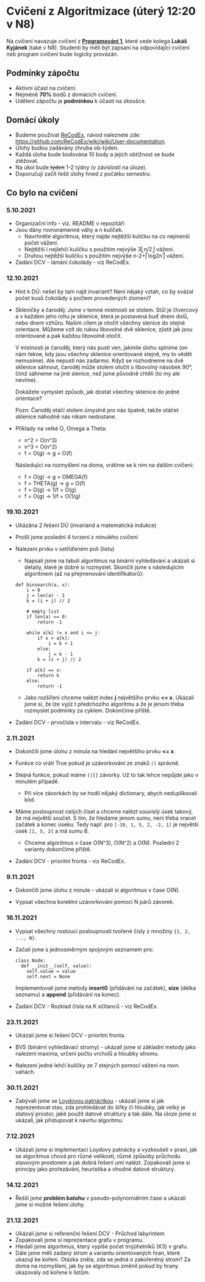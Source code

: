 # Cvičení z Algoritmizace (úterý 12:20 v N8)

Na cvičení navazuje cvičení z **[Programování 1](https://lukyjanek.github.io/teaching/21-22/NPRG030.html)**, které vede kolega **Lukáš Kyjánek** (také v N8).
Studenti by měli být zapsaní na odpovídající cvičení neb program cvičení bude logicky provázán.

## Podmínky zápočtu

- Aktivní účast na cvičení.
- Nejméně **70%** bodů z domácích cvičení.
- Udělení zápočtu je **podmínkou** k účasti na zkoušce.

## Domácí úkoly

- Budeme používat [ReCodEx](https://recodex.mff.cuni.cz/), návod naleznete zde: https://github.com/ReCodEx/wiki/wiki/User-documentation.
- Úlohy budou zadávány zhruba ob-týden.
- Každá úloha bude bodována 10 body a jejich obtížnost se bude ztěžovat.
- Na úkol bude <strike>týden</strike> 1-2 týdny (v závislosti na úloze).
- Doporučuji začít řešit úlohy hned z počátku semestru.

## Co bylo na cvičení

### 5.10.2021

* Organizační info - viz. README v repozitáři
* Jsou dány rovnoramenné váhy a n kuliček.
  * Navrhněte algoritmus, který najde nejtěžší kuličku na co nejmenší počet vážení.
  * Nejtěžší i nejlehčí kuličku s použitím nejvýše 3⎣n/2⎦ vážení.
  * Druhou nejtěžší kuličku s použitím nejvýše n-2+⎡log2n⎤ vážení.
* Zadání DCV - lámání čokolády - viz ReCodEx.

### 12.10.2021

* Hint k DÚ: nešel by tam najít invariant? Není nějaký vztah,
  co by svázal počet kusů čokolády s počtem provedených zlomení?

* Skleničky a čaroděj:
  Jsme v temné místnosti se stolem. Stůl je čtvercový a v každém jeho rohu je sklenice, která je postavená buď dnem dolů, nebo dnem vzhůru.
  Naším cílem je otočit všechny slenice do stejné orientace. Můžeme vzít do rukou libovolné dvě sklenice, zjistit jak jsou orientované a pak každou libovolně otočit.

  V místnosti je čaroděj, který nás pustí ven, jakmile úlohu splníme (on nám řekne, kdy jsou všechny sklenice orientované stejně, my to vědět nemusíme).
  Ale nepustí nás zadarmo. Když se rozhodneme na dvě sklenice sáhnout, čaroděj může stolem otočit o libovolný násobek 90°,
  čímž sáhneme na jiné slenice, než jsme původně chtěli (to my ale nevíme).

  Dokážete vymyslet způsob, jak dostat všechny sklenice do jedné orientace?

  Pozn: Čaroděj otáčí stolem úmyslně pro nás špatně, takže otáčet sklenice náhodně nás nikam nedostane.

* Příklady na velké O, Omega a Theta:

  * n^2 = O(n^3)
  * n^3 = O(n^2)
  * f = O(g)  ->  g = O(f)

  Následující na rozmyšlení na doma, vrátíme se k nim na dalším cvičení:

  * f = O(g)  ->  g = OMEGA(f)
  * f = THETA(g)  ->  g = O(f)
  * f = O(g)  ->  1/f = O(g)
  * f = O(g)  ->  1/f = O(1/g)

### 19.10.2021

* Ukázána 2 řešení DÚ (invariand a matematická indukce)
* Prošli jsme poslední 4 tvrzení z minulého cvičení

* Nalezení prvku v setříďeném poli (listu)
  - Napsali jsme na tabuli algoritmus na binární vyhledávání a ukázali si detaily, které
    je dobré si rozmyslet.
    Skončili jsme s následujícím algoritmem (až na přejmenování identifikátorů):

  ```python3
  def binsearch(a, x):
      i = 0
      j = len(a) - 1
      k = (i + j) // 2

      # empty list
      if len(a) == 0:
          return -1

      while a[k] != x and i <= j:
          if x > a[k]:
              i = k + 1
          else:
              j = k - 1
          k = (i + j) // 2

      if a[k] == x:
          return k
      else:
          return -1
  ```

  - Jako rozšíření chceme nalézt index **j** největšího prvku **<= x**.
    Ukázali jsme si, že lze vyjíz t předchozího algoritmu a že je jenom třeba
    rozmyslet podmínky za cyklem. Dokončíme příště.

* Zadání DCV - prvočísla v intervalu - viz ReCodEx.

### 2.11.2021

* Dokončili jsme úlohu z minula na hledání největšího prvku **<= x**.

* Funkce co vrátí True pokud je uzávorkování ze znaků `()` správně.
* Stejná funkce, pokud máme `()[]` závorky. Už to tak lehce nepůjde jako v minulém případě.
  - Při více závorkách by se hodil nějaký dictionary, abych neduplikovali kód.

* Máme posloupnost celých čísel a chceme nalézt souvislý úsek takový, že má největší součet.
  S tím, že hledáme jenom sumu, není třeba vracet začátek a konec úseku.
  Tedy např. pro `[-10, 1, 5, 2, -2, 1]` je největší úsek `[1, 5, 2]` a má sumu 8.

  - Chceme algoritmus v čase O(N^3), O(N^2) a O(N). Poslední 2 varianty dokončíme příště.

* Zadání DCV - prioritní fronta - viz ReCodEx.

### 9.11.2021

* Dokončili jsme úlohu z minule - ukázali si algoritmus v čase O(N).

* Vypsat všechna korektní uzávorkování pomocí N párů závorek.

### 16.11.2021

* Vypsat všechny rostoucí posloupnosti tvořené čísly z množiny `{1, 2, ..., N}`.

* Začali jsme s jednosměrným spojovým seznamem pro:

  ```
  class Node:
    def __init__(self, value):
      self.value = value
      self.next = None
  ```

  Implementovali jsme metody **insert0** (přidávání na začátek), **size** (délka seznamu)
  a **append** (přidávání na konec).

* Zadání DCV - Rozklad čísla na K sčítanců - viz ReCodEx.

### 23.11.2021

* Ukázali jsme si řešení DCV - prioritní fronta.

* BVS (binární vyhledávací stromy) - ukázali jsme si základní metody jako nalezení
  maxima, určení počtu vrcholů a hloubky stromu.

* Nalezení jedné lehčí kuličky ze 7 stejných pomocí vážení na rovn. vahách.

### 30.11.2021

* Zabývali jsme se [Loydovou patnáctkou](https://en.wikipedia.org/wiki/15_puzzle) - ukázali jsme si
  jak reprezentovat stav, zda prohledávat do šířky či hloubky, jak velký je statový prostor, jaké použít
  datové struktury a tak dále. Na úloze jsme si ukázali, jak přistupovat k návrhu algoritmu.

### 7.12.2021

* Ukázali jsme si implementaci Loydovy patnácky a vyzkoušeli v praxi, jak se algoritmus chová pro různé velikosti,
  různé způsoby průchodu stavovým prostorem a jak dobrá řešení umí nalézt. Zopakovali jsme si principy jako prořezávání,
  heuristika a vhodné datové struktury.

### 14.12.2021

* Řešili jsme **problém batohu** v pseudo-polynomiálním čase a ukázali jsme si možné řešení úlohy.

### 21.12.2021

* Ukázali jsme si referenční řešení DCV - Průchod labyrintem
* Zopakovali jsme si reprezentace grafu v programu.
* Hledali jsme algoritmus, který vypíše počet trojúhelníků (K3) v grafu.
* Dále jsme měli zadaný strom a variantu orientovaných hran, které ukazují ke kořeni.
  Otázka zněla, zda se jedná o zakořeněný strom? Za doma na rozmyšlení, jak by se algoritmus změnil pokud
  by hrany ukazovaly od kořene k listům.
